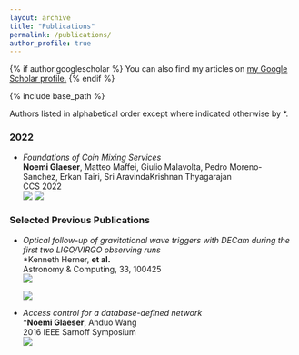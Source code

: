 ```yaml
---
layout: archive
title: "Publications"
permalink: /publications/
author_profile: true
---
```


{% if author.googlescholar %}
  You can also find my articles on <u><a href="{{author.googlescholar}}">my Google Scholar profile</a>.</u>
{% endif %}

{% include base_path %}

<!-- {% for post in site.publications reversed %}
  {% include archive-single.html %}
{% endfor %} -->

Authors listed in alphabetical order except where indicated otherwise by \*.

### 2022

* *Foundations of Coin Mixing Services*  
  **Noemi Glaeser**, Matteo Maffei, Giulio Malavolta, Pedro Moreno-Sanchez, Erkan Tairi, Sri AravindaKrishnan Thyagarajan  
  CCS 2022  
  <a target="_blank" href="https://doi.org/10.1145/3548606.3560637"><img src="https://img.shields.io/static/v1?label=doi&message=10.1145/3548606.3560637&color=lightgrey&logo=acm"></a>
  <!-- <a target="_blank" href="https://doi.org/10.1145/3548606.3560637"><img src="https://img.shields.io/badge/-doi-2a7ae2"></a> -->
  <a target="_blank" href="https://eprint.iacr.org/2022/942"><img src="https://img.shields.io/badge/-ePrint-brightgreen"></a>

### Selected Previous Publications

* *Optical follow-up of gravitational wave triggers with DECam during the first two LIGO/VIRGO observing runs*  
  \*Kenneth Herner, **et al.**  
  Astronomy & Computing, 33, 100425  
  <a target="_blank" href="https://doi.org/10.1016/j.ascom.2020.100425"><img src="https://img.shields.io/static/v1?label=doi&message=10.1016/j.ascom.2020.100425&color=lightgrey&logo=elsevier"></a>
  <!-- <a target="_blank" href="https://doi.org/10.1016/j.ascom.2020.100425"><img src="https://img.shields.io/badge/-doi-2a7ae2"></a> -->
  <a target="_blank" href="https://arxiv.org/abs/2001.06551"><img src="https://img.shields.io/badge/-arXiv-brightgreen"></a>

* *Access control for a database-defined network*  
  \***Noemi Glaeser**, Anduo Wang  
  2016 IEEE Sarnoff Symposium  
  <a target="_blank" href="https://doi.org/10.1109/SARNOF.2016.7846728"><img src="https://img.shields.io/static/v1?label=doi&message=10.1109/SARNOF.2016.7846728&color=lightgrey&logo=ieee"></a>
  <!-- <a target="_blank" href="https://doi.org/10.1016/j.ascom.2020.100425"><img src="https://img.shields.io/static/v1?&label=doi&message=10.1016/j.ascom.2020.100425&color=lightgrey&logo=elsevier"></a> -->
